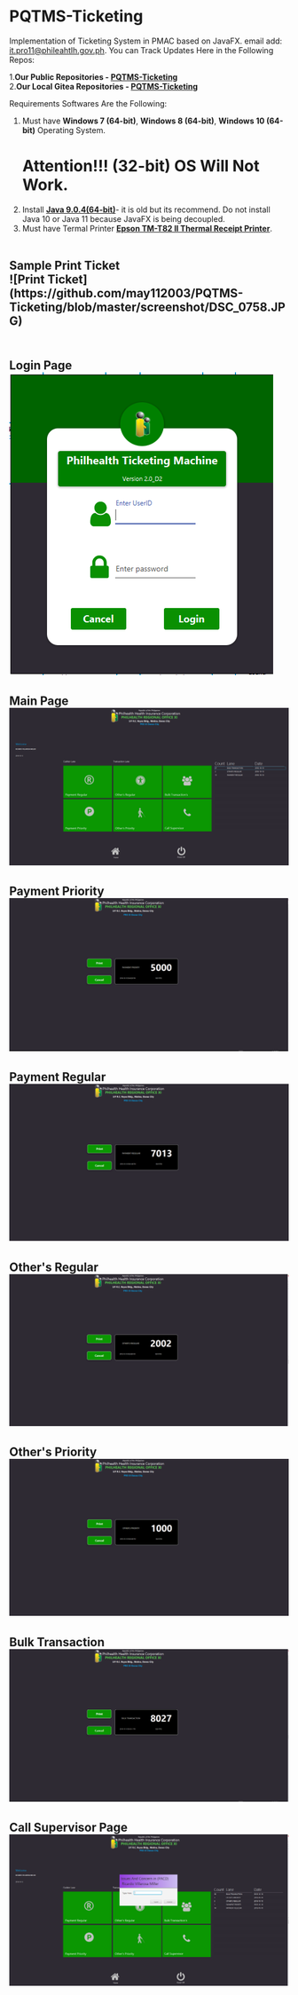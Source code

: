 # PQTMS-Ticketing
Implementation of Ticketing System in PMAC based on JavaFX. 
email add: it.pro11@phileahtlh.gov.ph.
You can Track Updates Here in the Following Repos:

1.<b>Our Public Repositories - <a href=https://github.com/may112003/PQTMS-Ticketing.git>PQTMS-Ticketing</a></b><br> 
2.<b>Our Local Gitea Repositories - <a href=https://172.22.124.91:300/may112003/PQTMS-Ticketing.git>PQTMS-Ticketing</a></b> 

Requirements Softwares Are the Following:

1. Must have <b>Windows 7 (64-bit)</b>, <b>Windows 8 (64-bit)</b>, <b>Windows 10 (64-bit)</b> Operating System.
   <h1>Attention!!! (32-bit) OS Will Not Work.</h1> 
2. Install <b><a href=https://www.oracle.com/technetwork/java/javase/9-0-4-relnotes-4021191.html>Java 9.0.4(64-bit)</a></b>- it is old    but its recommend. Do not install Java 10 or Java 11 because JavaFX is being decoupled.
3. Must have Termal Printer <b><a href=https://www.poscentral.com.au/epson-tm-t82ii-serial-usb-psu-black-thermal-receipt-printer.html>Epson TM-T82 II Thermal Receipt Printer</a></b>.<br><br>

<h2/>Sample Print Ticket<br>![Print Ticket](https://github.com/may112003/PQTMS-Ticketing/blob/master/screenshot/DSC_0758.JPG)<br>
<br>
<h2/>Login Page<br><img src="https://github.com/may112003/PQTMS-Ticketing/blob/master/screenshot/login.PNG"/><br>
<h2/>Main Page<br><img src="https://github.com/may112003/PQTMS-Ticketing/blob/master/screenshot/mainpage.PNG"/><br>
<h2/>Payment Priority<br><img src="https://github.com/may112003/PQTMS-Ticketing/blob/master/screenshot/payment_priority.PNG"/><br>
<h2/>Payment Regular<br><img src="https://github.com/may112003/PQTMS-Ticketing/blob/master/screenshot/payment_regular.PNG"/><br>
<h2/>Other's Regular<br><img src="https://github.com/may112003/PQTMS-Ticketing/blob/master/screenshot/others_regular.PNG"/><br>
<h2/>Other's Priority<br><img src="https://github.com/may112003/PQTMS-Ticketing/blob/master/screenshot/others_priority.PNG"/><br>
<h2/>Bulk Transaction<br><img src="https://github.com/may112003/PQTMS-Ticketing/blob/master/screenshot/bulk.PNG"/><br>
<h2/>Call Supervisor Page<br><img src="https://github.com/may112003/PQTMS-Ticketing/blob/master/screenshot/callsvr.PNG"/><br>
